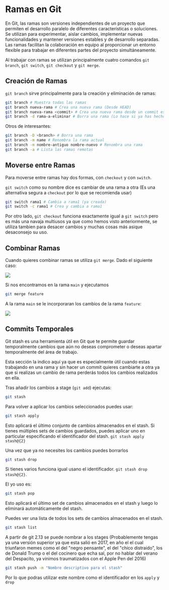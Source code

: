 # Ramas en Git

En Git, las ramas son versiones independientes de un proyecto que permiten el desarrollo paralelo de diferentes características o soluciones.
Se utilizan para experimentar, aislar cambios, implementar nuevas funcionalidades y mantener versiones estables y de desarrollo separadas.
Las ramas facilitan la colaboración en equipo al proporcionar un entorno flexible para trabajar en diferentes partes del proyecto simultáneamente.

Al trabajar con ramas se utilizan principalmente cuatro comandos `git branch`, `git switch`, `git checkout` y `git merge`.

## Creación de Ramas

`git branch` sirve principalmente para la creación y eliminación de ramas:

```bash
git branch # Muestra todas las ramas
git branch nueva-rama # Crea una nueva rama (Desde HEAD)
git branch nueva-rama <commit> # Crea una nueva rama desde un commit especifico
git branch -d rama-a-eliminar # Borra una rama (Lo hace si ya has hecho merge de ella)
```

Otros de interesantes:

```bash
git branch -D <branch> # Borra una rama
git branch -m name # Renombra la rama actual
git branch -m nombre-antiguo nombre-nuevo # Renombra una rama
git branch -a # Lista las ramas remotas
```

## Moverse entre Ramas

Para moverse entre ramas hay dos formas, con `checkout` y con `switch`.

`git switch` como su nombre dice es cambiar de una rama a otra (Es una alternativa segura a `checkout` por lo que se recomienda usar)

```bash
git switch rama1 # Cambia a rama1 (ya creada)
git switch -c rama1 # Crea y cambia a rama1
```

Por otro lado, `git checkout` funciona exactamente igual a `git switch` pero es más una navaja multiusos ya que como hemos visto anteriormente, se utiliza tambien para desacer cambios y muchas cosas más asique desaconsejo su uso.

## Combinar Ramas

Cuando quieres combinar ramas se utiliza `git merge`. Dado el siguiente caso:

[![](https://mermaid.ink/img/pako:eNp9UEFugzAQ_AracxQKtCThmkStVFU9tL1xWewFW8U2MutKEeLvNUHKJWr3NDuz2hnNBMJJggo6zc8eB1XbJI5wxmi-x41HK1TSEnLwdK8fX87H1_evz8Sgtv_Ifz5YMWzAkI8_ZEw2LUoNrMhQDVWEEv13DbWd4x0Gdh8XK6BiH2gDYZDIdNLYeTRQtdiPN_YsNTt_I3uHkuI6AV-GtYNxsRbOtrpb-OD7SCvmYazSdJG3sScVmm3MmY5aKvSsfg5lWublHvOCyl2BT0UhRZMd9m3-mLVy95DlCPO8Abr6v62FX3uffwGPnnzp?type=png)](https://mermaid.live/edit#pako:eNp9UEFugzAQ_AracxQKtCThmkStVFU9tL1xWewFW8U2MutKEeLvNUHKJWr3NDuz2hnNBMJJggo6zc8eB1XbJI5wxmi-x41HK1TSEnLwdK8fX87H1_evz8Sgtv_Ifz5YMWzAkI8_ZEw2LUoNrMhQDVWEEv13DbWd4x0Gdh8XK6BiH2gDYZDIdNLYeTRQtdiPN_YsNTt_I3uHkuI6AV-GtYNxsRbOtrpb-OD7SCvmYazSdJG3sScVmm3MmY5aKvSsfg5lWublHvOCyl2BT0UhRZMd9m3-mLVy95DlCPO8Abr6v62FX3uffwGPnnzp)

Si nos encontramos en la rama `main` y ejecutamos

```bash
git merge feature
```

A la rama `main` se le incorporaran los cambios de la rama `feature`:

[![](https://mermaid.ink/img/pako:eNqFkU1vgzAMhv8K8hmVARttubbVJk3TDttuXNzEkGgkQcGZVCH--0Ir9dJ95OS8j789gXCSoIZO86PHQTU2iU84YzTf2kePVqikJeTg6Zbvng6759eP98Sgtn_gXxP8k8yQ7-inaEghsugo4yzTQhpgRYYaqKMp0X820Ng5-mFg93ayAmr2gVIIg0SmvcbOo4G6xX68qgep2fmr2DuUFL8T8Gm4bG1cSgtnW90tevB9lBXzMNZZtuBV3KwKx1XsMxu1VOhZfW2rrCqqDRYlVesSH8pSimO-3bTFfd7K9V1eIMxzCnSu_3I50flS8zedEIyH?type=png)](https://mermaid.live/edit#pako:eNqFkU1vgzAMhv8K8hmVARttubbVJk3TDttuXNzEkGgkQcGZVCH--0Ir9dJ95OS8j789gXCSoIZO86PHQTU2iU84YzTf2kePVqikJeTg6Zbvng6759eP98Sgtn_gXxP8k8yQ7-inaEghsugo4yzTQhpgRYYaqKMp0X820Ng5-mFg93ayAmr2gVIIg0SmvcbOo4G6xX68qgep2fmr2DuUFL8T8Gm4bG1cSgtnW90tevB9lBXzMNZZtuBV3KwKx1XsMxu1VOhZfW2rrCqqDRYlVesSH8pSimO-3bTFfd7K9V1eIMxzCnSu_3I50flS8zedEIyH)

## Commits Temporales

Git stash es una herramienta útil en Git que te permite guardar temporalmente cambios que aún no deseas comprometer o deseas apartar temporalmente del área de trabajo.

Esta sección la indico aquí ya que es especialmente útil cuando estas trabajando en una rama y sin hacer un commit quieres cambiarte a otra ya que si realizas un cambio de rama perderás todos los cambios realizados en ella.

Tras añadir los cambios a stage (`git add`) ejecutas:

```bash
git stash
```

Para volver a aplicar los cambios seleccionados puedes usar:

```bash
git stash apply
```

Esto aplicará el último conjunto de cambios almacenados en el stash. Si tienes múltiples sets de cambios guardados, puedes aplicar uno en particular especificando el identificador del stash. `git stash apply stash@{2}` 

Una vez que ya no necesites los cambios puedes borrarlos

```bash
git stash drop
```

Si tienes varios funciona igual usano el identificador. `git stash drop stash@{2}`.

El yo uso es:

```bash
git stash pop
```

Esto aplicará el último set de cambios almacenados en el stash y luego lo eliminará automáticamente del stash.

Puedes ver una lista de todos los sets de cambios almacenados en el stash.

```bash
git stash list
```

A partir de git 2.13 se puede nombrar a los stages (Probablemente tengas ya una versión superior ya que esta salió en 2017, en año el el cual triunfaron memes como el del "negro pensante", el del "chico distraido", los de Donald Trump o el del cocinero que echa sal, por no hablar del verano del Despacito, ya vinimos traumatizados con el Apple Pen del 2016)

```bash
git stash push -m "Nombre descriptivo para el stash"
```

Por lo que podras utilizar este nombre como el identificador en los `apply` y `drop`
